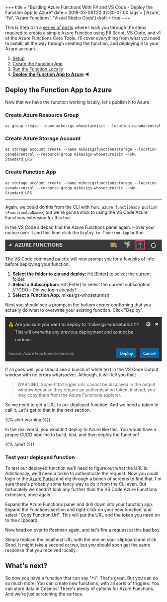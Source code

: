 +++
title = "Building Azure Functions With F# and VS Code - Deploy the Function App to Azure"
date = 2018-03-08T22:32:30-07:00
tags = ['Azure', 'F#', 'Azure Functions', 'Visual Studio Code']
draft = true
+++

This is Step 4 in a [series of posts](../toc) where I walk you through the steps required to create a simple Azure Function using F# Script, VS Code, and v1 of the Azure Functions Core Tools.
I'll cover everything from what you need to install, all the way through creating the function, and deploying it to your Azure account.

1. [Setup](../1-setup)
2. [Create the Function App](../2-create-function-app)
3. [Run the Function Locally](../3-running-locally)
4. **[Deploy the Function App to Azure](../4-deploy-to-azure)** :arrow_backward:

## Deploy the Function App to Azure

Now that we have the function working locally, let's publish it to Azure.

### Create Azure Resource Group

```shell
az group create --name mikesigs-whoseturnisit --location canadacentral
```

### Create Azure Storage Account

```shell
az storage account create --name mikesigsfunctionsstorage --location canadacentral --resource-group mikesigs-whoseturnisit --sku Standard_LRS
```

### Create Function App

```shell
az storage account create --name mikesigsfunctionsstorage --location canadacentral --resource-group mikesigs-whoseturnisit --sku Standard_LRS
```

---

Again, we could do this from the CLI with `func azure functionapp publish <FunctionAppName>`, but we're gonna stick to using the VS Code Azure Functions extension for this too.

In the VS Code sidebar, find the Azure Functions panel again. Hover your mouse over it and this time click the `Deploy to Function App` button.

![VS Code Deploy to Function App Button](img/vscode-deploy-to-function-app-button.png)

The VS Code command palette will now prompt you for a few bits of info before deploying your function.

1. **Select the folder to zip and deploy:** Hit [Enter] to select the current folder.
2. **Select a Subscription:** Hit [Enter] to select the current subscription. //TODO - Did we login already?
3. **Select a Function App:** mikesigs-whoseturnisit

Next you should see a prompt in the bottom corner confirming that you actually do what to overwrite your existing function. Click "Deploy".

![Are you sure you want to deploy prompt](img/are-you-sure-you-want-to-deploy-prompt.png)

If all goes well you should see a bunch of white text in the VS Code Output window with no errors whatsoever. Although, it will tell you that:

> WARNING: Some http trigger urls cannot be displayed in the output window because they require an authentication token. Instead, you may copy them from the Azure Functions explorer.

So we need to get a URL to our deployed function. And we need a token to call it. Let's get to that in the next section.

{{% alert warning %}}

In the real world, you wouldn't deploy to Azure like this. You would have a proper CI/CD pipeline to build, test, and _then_ deploy the function!

{{% /alert %}}

### Test your deployed function

To test our deployed function we'll need to figure out what the URL is. Additionally, we'll need a token to authenticate the request. Now you could login to the [Azure Portal](https://portal.azure.com) and dig through a bunch of screens to find that. I'm sure there's probably some fancy way to do it from the CLI even. But fortunately we needn't look any further than the VS Code Azure Functions extension, once again. 

Expand the Azure Functions panel and drill down into your function app. Expand the Functions section and right-click on your new function, and select "Copy Function Url". This will put the URL and the token you need on to the clipboard.

Now head on over to Postman again, and let's fire a request at this bad boy.

Simply replace the localhost URL with the one on your clipboard and click Send. It might take a second or two, but you should soon get the same response that you received locally.

## What's next?

So now you have a function that can say "Hi". That's great. But you can do so much more! You can create new functions, with all sorts of triggers. You can store data in Cosmos! There's plenty of options for Azure Functions. And we're just scratching the surface. 